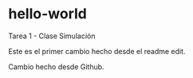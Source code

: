 # hello-world
Tarea 1 - Clase Simulación

Este es el primer cambio hecho desde el readme edit.

Cambio hecho desde Github.
